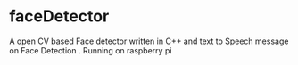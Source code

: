 # faceDetector
A open CV based Face detector written in C++ and text to Speech message on Face Detection . Running on raspberry pi
